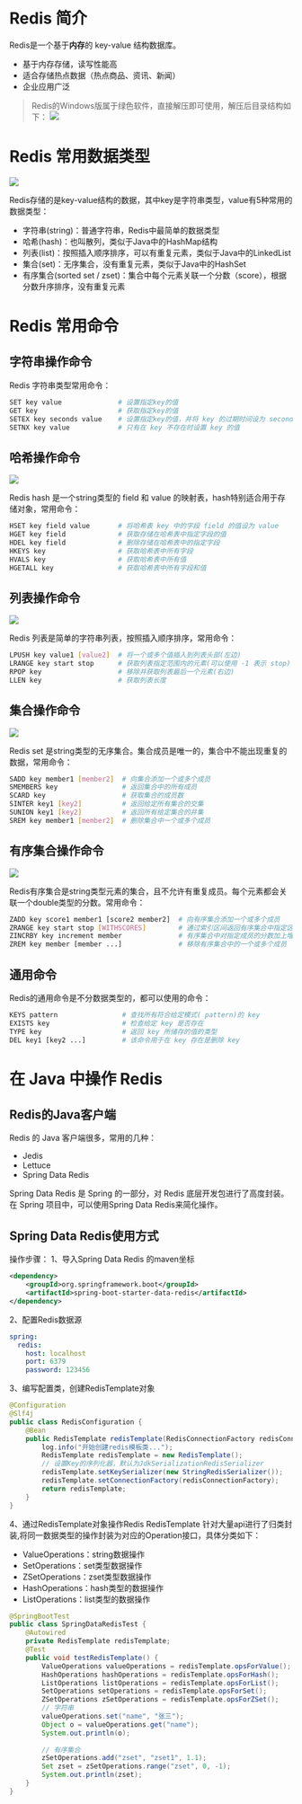 # Redis 简介
Redis是一个基于**内存**的 key-value 结构数据库。
- 基于内存存储，读写性能高
- 适合存储热点数据（热点商品、资讯、新闻）
- 企业应用广泛

> Redis的Windows版属于绿色软件，直接解压即可使用，解压后目录结构如下：
> ![](./pictures/redis/dir.png)


# Redis 常用数据类型
![](./pictures/redis/datatype.png)

Redis存储的是key-value结构的数据，其中key是字符串类型，value有5种常用的数据类型：
- 字符串(string)：普通字符串，Redis中最简单的数据类型
- 哈希(hash)：也叫散列，类似于Java中的HashMap结构
- 列表(list)：按照插入顺序排序，可以有重复元素，类似于Java中的LinkedList
- 集合(set)：无序集合，没有重复元素，类似于Java中的HashSet
- 有序集合(sorted set / zset)：集合中每个元素关联一个分数（score），根据分数升序排序，没有重复元素

# Redis 常用命令
## 字符串操作命令
Redis 字符串类型常用命令：
```bash
SET key value              # 设置指定key的值
GET key                    # 获取指定key的值
SETEX key seconds value    # 设置指定key的值，并将 key 的过期时间设为 seconds 秒
SETNX key value            # 只有在 key 不存在时设置 key 的值
```
## 哈希操作命令
![](./pictures/redis/hash.png)

Redis hash 是一个string类型的 field 和 value 的映射表，hash特别适合用于存储对象，常用命令：
```bash
HSET key field value       # 将哈希表 key 中的字段 field 的值设为 value
HGET key field             # 获取存储在哈希表中指定字段的值
HDEL key field             # 删除存储在哈希表中的指定字段
HKEYS key                  # 获取哈希表中所有字段
HVALS key                  # 获取哈希表中所有值
HGETALL key                # 获取哈希表中所有字段和值
```

## 列表操作命令
![](./pictures/redis/list.png)

Redis 列表是简单的字符串列表，按照插入顺序排序，常用命令：
```bash
LPUSH key value1 [value2]  # 将一个或多个值插入到列表头部(左边)
LRANGE key start stop      # 获取列表指定范围内的元素(可以使用 -1 表示 stop)
RPOP key                   # 移除并获取列表最后一个元素(右边)
LLEN key                   # 获取列表长度
```

## 集合操作命令
![](./pictures/redis/set.png)

Redis set 是string类型的无序集合。集合成员是唯一的，集合中不能出现重复的数据，常用命令：
```bash
SADD key member1 [member2]  # 向集合添加一个或多个成员
SMEMBERS key                # 返回集合中的所有成员
SCARD key                   # 获取集合的成员数
SINTER key1 [key2]          # 返回给定所有集合的交集
SUNION key1 [key2]          # 返回所有给定集合的并集
SREM key member1 [member2]  # 删除集合中一个或多个成员
```

## 有序集合操作命令
![](./pictures/redis/zset.png)

Redis有序集合是string类型元素的集合，且不允许有重复成员。每个元素都会关联一个double类型的分数。常用命令：
```bash
ZADD key score1 member1 [score2 member2]  # 向有序集合添加一个或多个成员
ZRANGE key start stop [WITHSCORES]        # 通过索引区间返回有序集合中指定区间内的成员
ZINCRBY key increment member              # 有序集合中对指定成员的分数加上增量 increment
ZREM key member [member ...]              # 移除有序集合中的一个或多个成员
```

## 通用命令
Redis的通用命令是不分数据类型的，都可以使用的命令：
```bash
KEYS pattern                # 查找所有符合给定模式( pattern)的 key 
EXISTS key                  # 检查给定 key 是否存在
TYPE key                    # 返回 key 所储存的值的类型
DEL key1 [key2 ...]         # 该命令用于在 key 存在是删除 key
```

# 在 Java 中操作 Redis
## Redis的Java客户端
Redis 的 Java 客户端很多，常用的几种：
- Jedis
- Lettuce
- Spring Data Redis

Spring Data Redis 是 Spring 的一部分，对 Redis 底层开发包进行了高度封装。
在 Spring 项目中，可以使用Spring Data Redis来简化操作。

## Spring Data Redis使用方式
操作步骤：
1、导入Spring Data Redis 的maven坐标
```xml
<dependency>
    <groupId>org.springframework.boot</groupId>
    <artifactId>spring-boot-starter-data-redis</artifactId>
</dependency>
```

2、配置Redis数据源
```yaml
spring:
  redis:
    host: localhost
    port: 6379
    password: 123456
```

3、编写配置类，创建RedisTemplate对象
```java
@Configuration
@Slf4j
public class RedisConfiguration {
    @Bean
    public RedisTemplate redisTemplate(RedisConnectionFactory redisConnectionFactory){
        log.info("开始创建redis模板类...");
        RedisTemplate redisTemplate = new RedisTemplate();
        // 设置Key的序列化器，默认为JdkSerializationRedisSerializer
        redisTemplate.setKeySerializer(new StringRedisSerializer());
        redisTemplate.setConnectionFactory(redisConnectionFactory);
        return redisTemplate;
    }
}
```

4、通过RedisTemplate对象操作Redis
RedisTemplate 针对大量api进行了归类封装,将同一数据类型的操作封装为对应的Operation接口，具体分类如下：
- ValueOperations：string数据操作
- SetOperations：set类型数据操作
- ZSetOperations：zset类型数据操作
- HashOperations：hash类型的数据操作
- ListOperations：list类型的数据操作

```java
@SpringBootTest
public class SpringDataRedisTest {
    @Autowired
    private RedisTemplate redisTemplate;
    @Test
    public void testRedisTemplate() {
        ValueOperations valueOperations = redisTemplate.opsForValue();
        HashOperations hashOperations = redisTemplate.opsForHash();
        ListOperations listOperations = redisTemplate.opsForList();
        SetOperations setOperations = redisTemplate.opsForSet();
        ZSetOperations zSetOperations = redisTemplate.opsForZSet();
        // 字符串
        valueOperations.set("name", "张三");
        Object o = valueOperations.get("name");
        System.out.println(o);
        
        // 有序集合
        zSetOperations.add("zset", "zset1", 1.1);
        Set zset = zSetOperations.range("zset", 0, -1);
        System.out.println(zset);
    }
}
```








